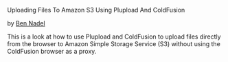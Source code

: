 
Uploading Files To Amazon S3 Using Plupload And ColdFusion

by [Ben Nadel][1]

This is a look at how to use Plupload and ColdFusion to upload files directly 
from the browser to Amazon Simple Storage Service (S3) without using the 
ColdFusion browser as a proxy.


[1]: http://www.bennadel.com